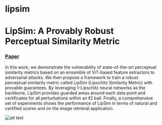 # lipsim

# LipSim: A Provably Robust Perceptual Similarity Metric

### [Paper](https://arxiv.org/abs/2310.18274) 

In this work, we demonstrate the vulnerability of state-of-the-art perceptual similarity metrics based on an ensemble of ViT-based feature extractors to adversarial attacks. We then propose a framework to train a robust perceptual similarity metric called LipSim (Lipschitz Similarity Metric) with provable guarantees. By leveraging 1-Lipschitz neural networks as the backbone, LipSim provides guarded areas around each data point and certificates for all perturbations within an ℓ2 ball. Finally, a comprehensive set of experiments shows the performance of LipSim in terms of natural and certified scores and on the image retrieval application.


![alt text](https://github.com/SaraGhazanfari/lipsim/blob/main/image.png?raw=true)
